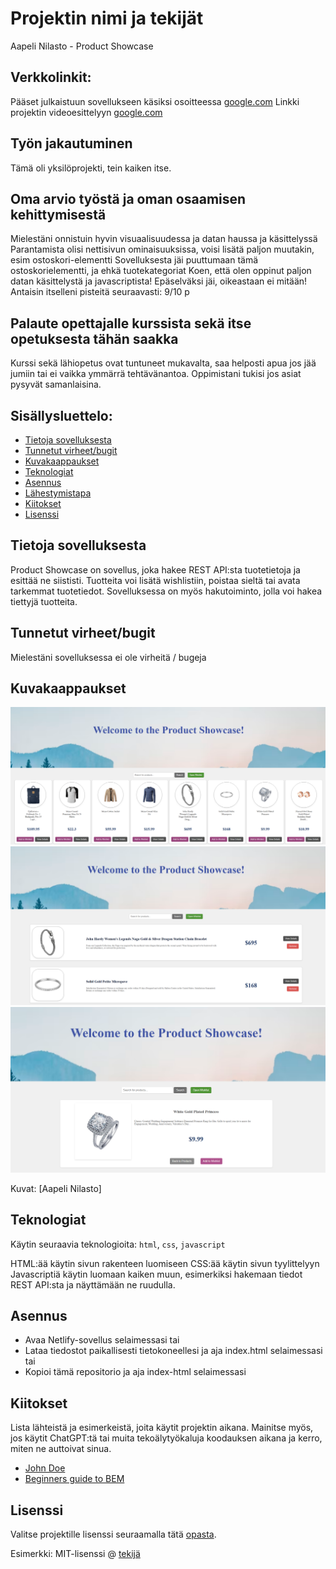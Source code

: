 # Projektin nimi ja tekijät
Aapeli Nilasto - Product Showcase

## Verkkolinkit:
Pääset julkaistuun sovellukseen käsiksi osoitteessa [google.com](https://google.com)
Linkki projektin videoesittelyyn [google.com](https://google.com)

## Työn jakautuminen 
Tämä oli yksilöprojekti, tein kaiken itse.

## Oma arvio työstä ja oman osaamisen kehittymisestä
Mielestäni onnistuin hyvin visuaalisuudessa ja datan haussa ja käsittelyssä
Parantamista olisi nettisivun ominaisuuksissa, voisi lisätä paljon muutakin, esim ostoskori-elementti
Sovelluksesta jäi puuttumaan tämä ostoskorielementti, ja ehkä tuotekategoriat
Koen, että olen oppinut paljon datan käsittelystä ja javascriptista!
Epäselväksi jäi, oikeastaan ei mitään!
Antaisin itselleni pisteitä seuraavasti: 9/10 p

## Palaute opettajalle kurssista sekä itse opetuksesta tähän saakka
Kurssi sekä lähiopetus ovat tuntuneet mukavalta, saa helposti apua jos jää jumiin tai ei vaikka ymmärrä tehtävänantoa.
Oppimistani tukisi jos asiat pysyvät samanlaisina.


## Sisällysluettelo:

- [Tietoja sovelluksesta](#tietoja-sovelluksesta)
- [Tunnetut virheet/bugit](#Tunnetut-virheet/bugit)
- [Kuvakaappaukset](#kuvakaappaukset)
- [Teknologiat](#teknologiat)
- [Asennus](#asennus)
- [Lähestymistapa](#lähestymistapa)
- [Kiitokset](#kiitokset)
- [Lisenssi](#lisenssi)

## Tietoja sovelluksesta
Product Showcase on sovellus, joka hakee REST API:sta tuotetietoja ja esittää ne siististi. Tuotteita voi lisätä wishlistiin, poistaa sieltä tai avata tarkemmat tuotetiedot. Sovelluksessa on myös hakutoiminto, jolla voi hakea tiettyjä tuotteita.

## Tunnetut virheet/bugit
Mielestäni sovelluksessa ei ole virheitä / bugeja

## Kuvakaappaukset

![Etusivu](https://github.com/aapelinilasto47/javascript-project-2/blob/main/kuvat/frontpage.png?raw=true)
![Wishlist](https://github.com/aapelinilasto47/javascript-project-2/blob/main/kuvat/wishlist.png?raw=true)
![Details](https://github.com/aapelinilasto47/javascript-project-2/blob/main/kuvat/details.png?raw=true)



Kuvat: [Aapeli Nilasto]

## Teknologiat
Käytin seuraavia teknologioita: `html`, `css`, `javascript`

HTML:ää käytin sivun rakenteen luomiseen
CSS:ää käytin sivun tyylittelyyn
Javascriptiä käytin luomaan kaiken muun, esimerkiksi hakemaan tiedot REST API:sta ja näyttämään ne ruudulla.

## Asennus
- Avaa Netlify-sovellus selaimessasi
tai 
- Lataa tiedostot paikallisesti tietokoneellesi ja aja index.html selaimessasi
tai
- Kopioi tämä repositorio ja aja index-html selaimessasi

## Kiitokset
Lista lähteistä ja esimerkeistä, joita käytit projektin aikana. Mainitse myös, jos käytit ChatGPT:tä tai muita tekoälytyökaluja koodauksen aikana ja kerro, miten ne auttoivat sinua.  
- [John Doe](johndoe.com)  
- [Beginners guide to BEM](link-goes-here.com)  

## Lisenssi
Valitse projektille lisenssi seuraamalla tätä [opasta](https://docs.github.com/en/communities/setting-up-your-project-for-healthy-contributions/adding-a-license-to-a-repository).

Esimerkki: MIT-lisenssi @ [tekijä](author.com)
